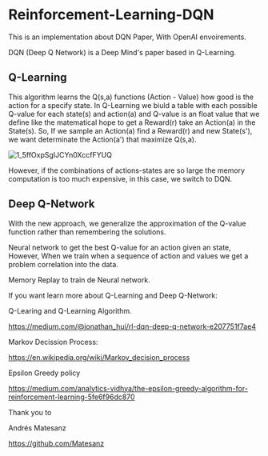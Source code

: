 # Reinforcement-Learning-DQN

This is an implementation about DQN Paper, With OpenAI envoirements.

DQN (Deep Q Network) is a Deep Mind's paper based in Q-Learning.

## Q-Learning
This algorithm learns the Q(s,a) functions (Action - Value) how good is the action for a specify state.
In Q-Learning we biuld a table with each possible Q-value for each state(s) and action(a) and Q-value is an float value that we define like the matematical hope to get a Reward(r) take an Action(a) in the State(s). So, If we sample an Action(a) find a Reward(r) and new State(s'), we want determinate the Action(a') that maximize Q(s,a).


![1_5ffOxpSgIJCYn0XccfFYUQ](https://user-images.githubusercontent.com/59035193/81778443-e122b000-94c0-11ea-948d-adb8f9462800.png)


However, if the combinations of actions-states are so large the memory computation is too much expensive, in this case, we switch to DQN.

## Deep Q-Network
With the new approach, we generalize the approximation of the Q-value function rather than remembering the solutions.


Neural network to get the best Q-value for an action given an state, However, When we train when a sequence of action and values we get a problem correlation into the data.

Memory Replay to train de Neural network.

If you want learn more about Q-Learning and Deep Q-Network:

Q-Learing and Q-Learning Algorithm.

https://medium.com/@jonathan_hui/rl-dqn-deep-q-network-e207751f7ae4

Markov Decission Process:

https://en.wikipedia.org/wiki/Markov_decision_process

Epsilon Greedy policy

https://medium.com/analytics-vidhya/the-epsilon-greedy-algorithm-for-reinforcement-learning-5fe6f96dc870

Thank you to

Andrés Matesanz

https://github.com/Matesanz
